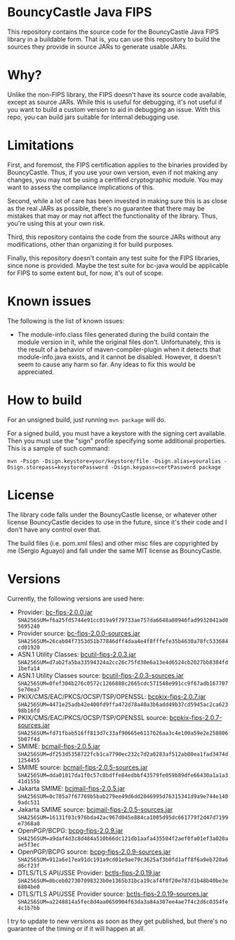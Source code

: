 BouncyCastle Java FIPS
======================

This repository contains the source code for the BouncyCastle Java FIPS library in
a buildable form. That is, you can use this repository to build the sources they
provide in source JARs to generate usable JARs.

Why?
====
Unlike the non-FIPS library, the FIPS doesn't have its source code available, except
as source JARs. While this is useful for debugging, it's not useful if you want to build
a custom version to aid in debugging an issue. With this repo, you can build jars suitable
for internal debugging use.

Limitations
===========
First, and foremost, the FIPS certification applies to the binaries provided by BouncyCastle. Thus,
if you use your own version, even if not making any changes, you may not be using a certified
cryptographic module. You may want to assess the compliance implications of this.

Second, while a lot of care has been invested in making sure this is as close as the
real JARs as possible, there's no guarantee that there may be mistakes that may or may
not affect the functionality of the library. Thus, you're using this at your own risk.

Third, this repository contains the code from the source JARs without any modifications, other
than organizing it for build purposes.

Finally, this repository doesn't contain any test suite for the FIPS libraries, since
none is provided. Maybe the test suite for bc-java would be applicable for FIPS to some
extent but, for now, it's out of scope.

Known issues
============
The following is the list of known issues:
- The module-info.class files generated during the build contain the module version in it,
  while the original files don't. Unfortunately, this is the result of a behavior of
  maven-compiler-plugin when it detects that module-info.java exists, and it cannot be disabled.
  However, it doesn't seem to cause any harm so far. Any ideas to fix this would be appreciated.

How to build
============
For an unsigned build, just running ``mvn package`` will do.

For a signed build, you must have a keystore with the signing cert available. Then you must use the
"sign" profile specifying some additional properties. This is a sample of such command:

```mvn -Psign -Dsign.keystore=your/keystore/file -Dsign.alias=youralias -Dsign.storepass=keystorePassword -Dsign.keypass=certPassword package```

License
=======
The library code falls under the BouncyCastle license, or whatever other license
BouncyCastle decides to use in the future, since it's their code and I don't have
any control over that.

The build files (i.e. pom.xml files) and other misc files are copyrighted by
me (Sergio Aguayo) and fall under the same MIT license as BouncyCastle.

Versions
========

Currently, the following versions are used here:
- Provider: [bc-fips-2.0.0.jar](https://repo1.maven.org/maven2/org/bouncycastle/bc-fips/2.0.0/bc-fips-2.0.0.jar) ``SHA256SUM=f6a25fd5744e91cc019a9f79733ae757da6648a80946fad9932041ad05695240``
- Provider source: [bc-fips-2.0.0-sources.jar](https://repo1.maven.org/maven2/org/bouncycastle/bc-fips/2.0.0/bc-fips-2.0.0-sources.jar) ``SHA256SUM=26cab04f7353d51b77846dff4daa4e4f8fffefe35b4630a78fc533684cd01920``
- ASN.1 Utility Classes: [bcutil-fips-2.0.3.jar](https://repo1.maven.org/maven2/org/bouncycastle/bcutil-fips/2.0.3/bcutil-fips-2.0.3.jar) ``SHA256SUM=d7ab2fa5ba33594324a2cc26c75fd30e6a13e4d6524cb2027bb8384fd1befa14``
- ASN.1 Utility Classes source: [bcutil-fips-2.0.3-sources.jar](https://repo1.maven.org/maven2/org/bouncycastle/bcutil-fips/2.0.3/bcutil-fips-2.0.3-sources.jar) ``SHA256SUM=0fef304b276c0572c1266888c2665cdc571548e991cc9f67adb1677075e70ea7``
- PKIX/CMS/EAC/PKCS/OCSP/TSP/OPENSSL: [bcpkix-fips-2.0.7.jar](https://repo1.maven.org/maven2/org/bouncycastle/bcpkix-fips/2.0.7/bcpkix-fips-2.0.7.jar) ``SHA256SUM=4471e25adb42e400fd9ffa472d78a40a3b6add49b37cd5945ac2ca62398b16fd``
- PKIX/CMS/EAC/PKCS/OCSP/TSP/OPENSSL source: [bcpkix-fips-2.0.7-sources.jar](https://repo1.maven.org/maven2/org/bouncycastle/bcpkix-fips/2.0.7/bcpkix-fips-2.0.7-sources.jar) ``SHA256SUM=fd71fbab516ff813d7c33af90665e6117626aa3c4e100a59e2e2588065b07f4d``
- SMIME: [bcmail-fips-2.0.5.jar](https://repo1.maven.org/maven2/org/bouncycastle/bcmail-fips/2.0.5/bcmail-fips-2.0.5.jar) ``SHA256SUM=df253d5358722fcb1ca7790ec232c7d2a0283af512ab80ea1fad3474d1254455``
- SMIME source: [bcmail-fips-2.0.5-sources.jar](https://repo1.maven.org/maven2/org/bouncycastle/bcmail-fips/2.0.5/bcmail-fips-2.0.5-sources.jar) ``SHA256SUM=dda01017da1f0c57c8bdffe84edbbf43579fe059b89dfe66430a1a1a341d155b``
- Jakarta SMIME: [bcjmail-fips-2.0.5.jar](https://repo1.maven.org/maven2/org/bouncycastle/bcjmail-fips/2.0.5/bcjmail-fips-2.0.5.jar) ``SHA256SUM=0c785a7f67769b5bab279ee49d6dd2046995d76315341d9a9e744e1409adc531``
- Jakarta SMIME source: [bcjmail-fips-2.0.5-sources.jar](https://repo1.maven.org/maven2/org/bouncycastle/bcjmail-fips/2.0.5/bcjmail-fips-2.0.5-sources.jar) ``SHA256SUM=16131f03c976bda42ac967d045e884ca1005d95dc661779f2d47d7199e7368a0``
- OpenPGP/BCPG: [bcpg-fips-2.0.9.jar](https://repo1.maven.org/maven2/org/bouncycastle/bcpg-fips/2.0.9/bcpg-fips-2.0.9.jar) ``SHA256SUM=a9daf4d3c8d484a510b66dc121db1aafa435504f2aef0fa01ef3a020aae5f3ec``
- OpenPGP/BCPG source: [bcpg-fips-2.0.9-sources.jar](https://repo1.maven.org/maven2/org/bouncycastle/bcpg-fips/2.0.9/bcpg-fips-2.0.9-sources.jar) ``SHA256SUM=912a6e17ea91dc191a9cd01e9ae79c3625af3b0fd1aff8f6a9eb720a6d6cf23f``
- DTLS/TLS API/JSSE Provider: [bctls-fips-2.0.19.jar](https://repo1.maven.org/maven2/org/bouncycastle/bctls-fips/2.0.19/bctls-fips-2.0.19.jar) ``SHA256SUM=0bceb027307098323b0e1365b31bca19caf4f0f20e787d1b48b40be3e6804be0``
- DTLS/TLS API/JSSE Provider source: [bctls-fips-2.0.19-sources.jar](https://repo1.maven.org/maven2/org/bouncycastle/bctls-fips/2.0.19/bctls-fips-2.0.19-sources.jar) ``SHA256SUM=a2248814a5fec8d4aa0650904f63da3a84a307ee4ae7f4c2d6c0354fe4c1b7bb``

I try to update to new versions as soon as they get published, but there's no
guarantee of the timing or if it will happen at all. 